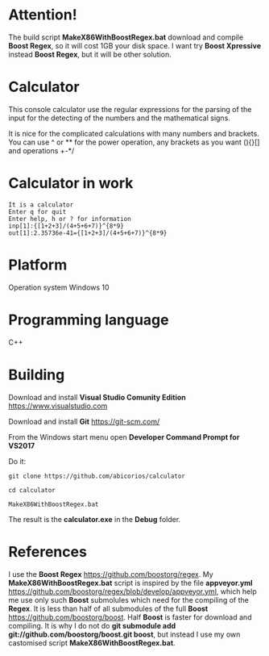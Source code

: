 # Attention!
The build script **MakeX86WithBoostRegex.bat** download and compile **Boost Regex**, so it will cost 1GB your disk space. I want try **Boost Xpressive** instead **Boost Regex**, but it will be other solution.
# Calculator
This console calculator use the regular expressions for the parsing of the input for the detecting of the numbers and the mathematical signs.

It is nice for the complicated calculations with many numbers and brackets. You can use ^ or ** for the power operation, any brackets as you want (){}[] and operations +-*/

# Calculator in work
```
It is a calculator
Enter q for quit
Enter help, h or ? for information
inp[1]:{[1+2+3]/(4+5+6+7)}^{8*9}
out[1]:2.35736e-41={[1+2+3]/(4+5+6+7)}^{8*9}
```
# Platform

Operation system Windows 10

# Programming language

C++

# Building
Download and install **Visual Studio Comunity Edition** https://www.visualstudio.com

Download and install **Git** https://git-scm.com/

From the Windows start menu open **Developer Command Prompt for VS2017**

Do it:

```
git clone https://github.com/abicorios/calculator

cd calculator

MakeX86WithBoostRegex.bat
```

The result is the **calculator.exe** in the **Debug** folder.

# References
I use the **Boost Regex** https://github.com/boostorg/regex. 
My **MakeX86WithBoostRegex.bat** script is inspired by the file **appveyor.yml** https://github.com/boostorg/regex/blob/develop/appveyor.yml, which help me use only such **Boost** submolules which need for the compiling of the **Regex**. It is less than half of all submodules of the full **Boost** https://github.com/boostorg/boost. Half **Boost** is faster for download and compiling. It is why I do not do **git submodule add git://github.com/boostorg/boost.git boost**, but instead I use my own castomised script **MakeX86WithBoostRegex.bat**.

